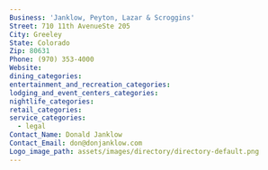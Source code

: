 ```yaml
---
Business: 'Janklow, Peyton, Lazar & Scroggins'
Street: 710 11th AvenueSte 205
City: Greeley
State: Colorado
Zip: 80631
Phone: (970) 353-4000
Website:
dining_categories:
entertainment_and_recreation_categories:
lodging_and_event_centers_categories:
nightlife_categories:
retail_categories:
service_categories:
  - legal
Contact_Name: Donald Janklow
Contact_Email: don@donjanklow.com
Logo_image_path: assets/images/directory/directory-default.png
---
```



